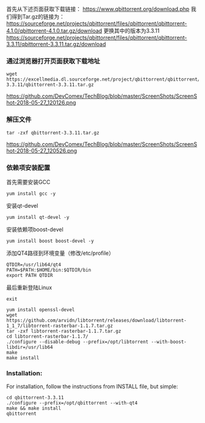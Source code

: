 首先从下述页面获取下载链接：
https://www.qbittorrent.org/download.php
我们得到Tar.gz的链接为：
https://sourceforge.net/projects/qbittorrent/files/qbittorrent/qbittorrent-4.1.0/qbittorrent-4.1.0.tar.gz/download
更换其中的版本为3.3.11
https://sourceforge.net/projects/qbittorrent/files/qbittorrent/qbittorrent-3.3.11/qbittorrent-3.3.11.tar.gz/download
### 通过浏览器打开页面获取下载地址
```
wget https://excellmedia.dl.sourceforge.net/project/qbittorrent/qbittorrent/qbittorrent-3.3.11/qbittorrent-3.3.11.tar.gz
```
https://github.com/DevComex/TechBlog/blob/master/ScreenShots/ScreenShot-2018-05-27_120126.png

### 解压文件
```
tar -zxf qbittorrent-3.3.11.tar.gz
```
https://github.com/DevComex/TechBlog/blob/master/ScreenShots/ScreenShot-2018-05-27_120526.png

### 依赖项安装配置
首先需要安装GCC
```
yum install gcc -y
```
安装qt-devel
```
yum install qt-devel -y
```
安装依赖项boost-devel
```
yum install boost boost-devel -y
```
添加QT4路径到环境变量（修改/etc/profile）
```
QTDIR=/usr/lib64/qt4
PATH=$PATH:$HOME/bin:$QTDIR/bin
export PATH QTDIR
```
最后重新登陆Linux
```
exit
```

```
yum install openssl-devel
wget https://github.com/arvidn/libtorrent/releases/download/libtorrent-1_1_7/libtorrent-rasterbar-1.1.7.tar.gz
tar -zxf libtorrent-rasterbar-1.1.7.tar.gz
cd libtorrent-rasterbar-1.1.7/
./configure --disable-debug --prefix=/opt/libtorrent --with-boost-libdir=/usr/lib64
make
make install
```

### Installation:
For installation, follow the instructions from INSTALL file, but simple:

```
cd qbittorrent-3.3.11
./configure --prefix=/opt/qbittorrent --with-qt4
make && make install
qbittorrent
```